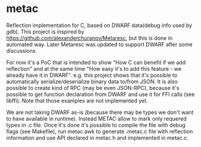 # metac

Reflection implementation for C, based on DWARF data(debug info used by gdb).
This project is inspired by https://github.com/alexanderchuranov/Metaresc, but this is done in automated way. Later Metaresc was updated to support DWARF after some discussions.

For now it's a PoC that is intended to show "How C can benefit if we add reflection" and at the same time "How easy it's to add this feature - we already have it in DWARF".
e.g. this project shows that it's possible to automatically serialize/deserialize binary data to/from JSON.
It is also possible to create kind of RPC (may be even JSON-RPC), because it's possible to get function declaration from DWARF and use it for FFI calls (see libffi).
Note that those examples are not implemented yet.

We are not taking DWARF as-is (because there may be types we don't want to have available in runtime).
Instead METAC allow to mark only requered types in .c file.
Once it's done it's possible to compile the file with debug flags (see Makefile), run metac.awk to generate .metac.c file with reflection information and use API declared in metac.h and implemented in metac.c.

